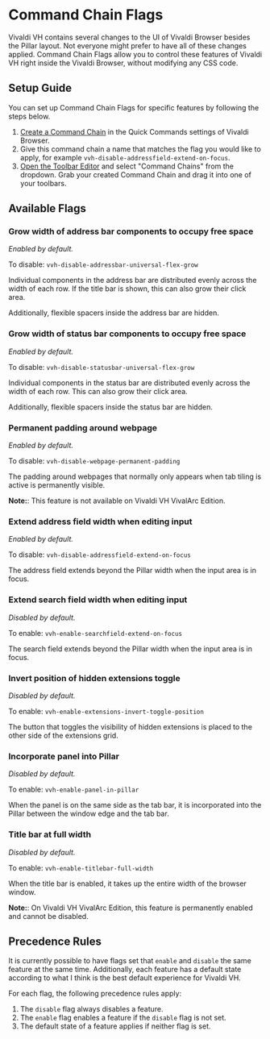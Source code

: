 # Command Chain Flags

Vivaldi VH contains several changes to the UI of Vivaldi Browser besides the Pillar layout. Not everyone might prefer to have all of these changes applied. Command Chain Flags allow you to control these features of Vivaldi VH right inside the Vivaldi Browser, without modifying any CSS code.

## Setup Guide

You can set up Command Chain Flags for specific features by following the steps below.

1. [Create a Command Chain](https://help.vivaldi.com/desktop/shortcuts/command-chains/#Create_a_Command_Chain) in the Quick Commands settings of Vivaldi Browser.
2. Give this command chain a name that matches the flag you would like to apply, for example `vvh-disable-addressfield-extend-on-focus`.
3. [Open the Toolbar Editor](https://help.vivaldi.com/desktop/appearance-customization/edit-toolbars/#Customize_toolbars) and select "Command Chains" from the dropdown. Grab your created Command Chain and drag it into one of your toolbars.

## Available Flags

### Grow width of address bar components to occupy free space

*Enabled by default.*

To disable: `vvh-disable-addressbar-universal-flex-grow`

Individual components in the address bar are distributed evenly across the width of each row. If the title bar is shown, this can also grow their click area.

Additionally, flexible spacers inside the address bar are hidden.

### Grow width of status bar components to occupy free space

*Enabled by default.*

To disable: `vvh-disable-statusbar-universal-flex-grow`

Individual components in the status bar are distributed evenly across the width of each row. This can also grow their click area.

Additionally, flexible spacers inside the status bar are hidden.

### Permanent padding around webpage

*Enabled by default.*

To disable: `vvh-disable-webpage-permanent-padding`

The padding around webpages that normally only appears when tab tiling is active is permanently visible.

**Note:**: This feature is not available on Vivaldi VH VivalArc Edition.

### Extend address field width when editing input

*Enabled by default.*

To disable: `vvh-disable-addressfield-extend-on-focus`

The address field extends beyond the Pillar width when the input area is in focus.

### Extend search field width when editing input

*Disabled by default.*

To enable: `vvh-enable-searchfield-extend-on-focus`

The search field extends beyond the Pillar width when the input area is in focus.

### Invert position of hidden extensions toggle

*Disabled by default.*

To enable: `vvh-enable-extensions-invert-toggle-position`

The button that toggles the visibility of hidden extensions is placed to the other side of the extensions grid.

### Incorporate panel into Pillar

*Disabled by default.*

To enable: `vvh-enable-panel-in-pillar`

When the panel is on the same side as the tab bar, it is incorporated into the Pillar between the window edge and the tab bar.

### Title bar at full width

*Disabled by default.*

To enable: `vvh-enable-titlebar-full-width`

When the title bar is enabled, it takes up the entire width of the browser window.

**Note:**: On Vivaldi VH VivalArc Edition, this feature is permanently enabled and cannot be disabled.

## Precedence Rules

It is currently possible to have flags set that `enable` and `disable` the same feature at the same time. Additionally, each feature has a default state according to what I think is the best default experience for Vivaldi VH.

For each flag, the following precedence rules apply:

1. The `disable` flag always disables a feature.
2. The `enable` flag enables a feature if the `disable` flag is not set.
3. The default state of a feature applies if neither flag is set.
